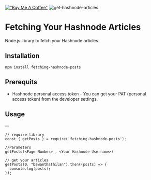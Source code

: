 [!["Buy Me A Coffee"](https://www.buymeacoffee.com/assets/img/custom_images/orange_img.png)](https://www.buymeacoffee.com/bawanthathilan)
![get-hashnode-articles](https://socialify.git.ci/Bawanthathilan/get-hashnode-articles/image?description=1&language=1&logo=https%3A%2F%2Fcdn.hashnode.com%2Fres%2Fhashnode%2Fimage%2Fupload%2Fv1611902473383%2FCDyAuTy75.png%3Fauto%3Dcompress&name=1&owner=1&stargazers=1&theme=Light)
# Fetching Your Hashnode Articles

Node.js library to fetch your Hashnode articles.

## Installation

```
npm install fetching-hashnode-posts
```

## Prerequits

- Hashnode personal access token - You can get your PAT (personal access token) from the developer settings.

## Usage

--

```
// require library
const { getPosts } = require('fetching-hashnode-posts');

//Parameters
getPosts(<Page Number> , <Your Hashnode Username>)

// get your articles
getPosts(0, "bawanthathilan").then((posts) => {
  console.log(posts);
});

```
